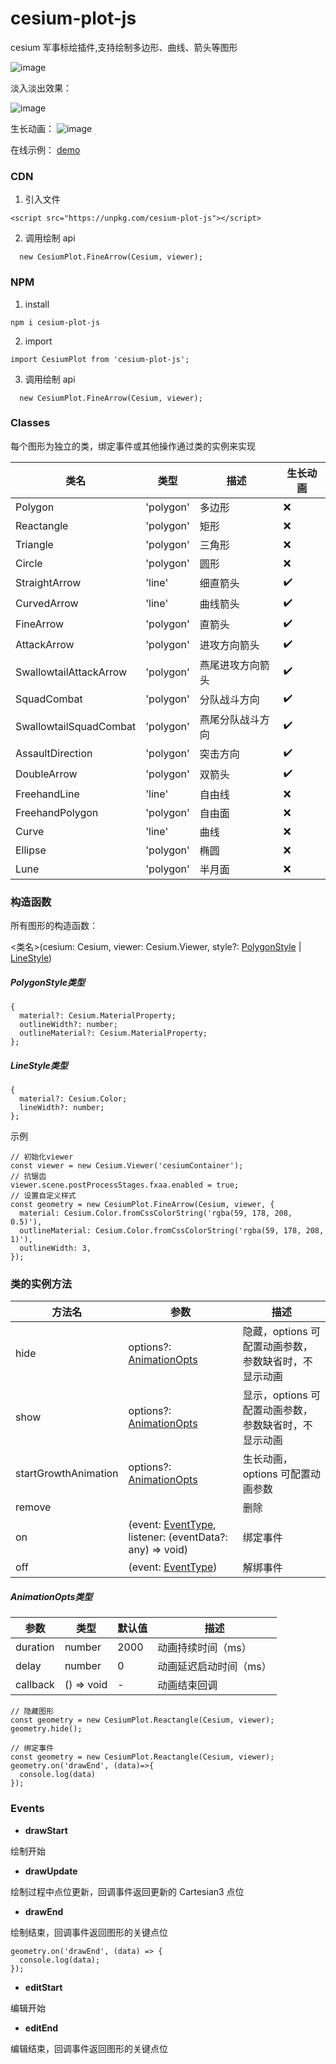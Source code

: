 # cesium-plot-js

cesium 军事标绘插件,支持绘制多边形、曲线、箭头等图形

![image](https://ethan-zf.github.io/cesium-plot-js/examples/banner.png)

淡入淡出效果：

![image](https://ethan-zf.github.io/cesium-plot-js/examples/show-hide-animation.gif)

生长动画：
![image](https://ethan-zf.github.io/cesium-plot-js/examples/attack-arrow-growth.gif)

在线示例： [demo](https://ethan-zf.github.io/cesium-plot-js/examples/index.html)

### CDN

1. 引入文件

```
<script src="https://unpkg.com/cesium-plot-js"></script>
```

2. 调用绘制 api

```
  new CesiumPlot.FineArrow(Cesium, viewer);
```

### NPM

1. install

```
npm i cesium-plot-js
```

2. import

```
import CesiumPlot from 'cesium-plot-js';
```

3. 调用绘制 api

```
  new CesiumPlot.FineArrow(Cesium, viewer);
```

### Classes

每个图形为独立的类，绑定事件或其他操作通过类的实例来实现

| 类名                   | 类型      | 描述             | 生长动画 |
| ---------------------- | --------- | ---------------- | -------- |
| Polygon                | 'polygon' | 多边形           | ❌       |
| Reactangle             | 'polygon' | 矩形             | ❌       |
| Triangle               | 'polygon' | 三角形           | ❌       |
| Circle                 | 'polygon' | 圆形             | ❌       |
| StraightArrow          | 'line'    | 细直箭头         | ✔️       |
| CurvedArrow            | 'line'    | 曲线箭头         | ✔️       |
| FineArrow              | 'polygon' | 直箭头           | ✔️       |
| AttackArrow            | 'polygon' | 进攻方向箭头     | ✔️       |
| SwallowtailAttackArrow | 'polygon' | 燕尾进攻方向箭头 | ✔️       |
| SquadCombat            | 'polygon' | 分队战斗方向     | ✔️       |
| SwallowtailSquadCombat | 'polygon' | 燕尾分队战斗方向 | ✔️       |
| AssaultDirection       | 'polygon' | 突击方向         | ✔️       |
| DoubleArrow            | 'polygon' | 双箭头           | ✔️       |
| FreehandLine           | 'line'    | 自由线           | ❌       |
| FreehandPolygon        | 'polygon' | 自由面           | ❌       |
| Curve                  | 'line'    | 曲线             | ❌       |
| Ellipse                | 'polygon' | 椭圆             | ❌       |
| Lune                   | 'polygon' | 半月面           | ❌       |

### 构造函数

所有图形的构造函数：

<类名>(cesium: Cesium, viewer: Cesium.Viewer, style?: [PolygonStyle](#PolygonStyle) | [LineStyle](#LineStyle))

<h5 id='PolygonStyle'>PolygonStyle类型</h5>

```
{
  material?: Cesium.MaterialProperty;
  outlineWidth?: number;
  outlineMaterial?: Cesium.MaterialProperty;
};
```

<h5 id='LineStyle'>LineStyle类型</h5>

```
{
  material?: Cesium.Color;
  lineWidth?: number;
};
```

示例

```
// 初始化viewer
const viewer = new Cesium.Viewer('cesiumContainer');
// 抗锯齿
viewer.scene.postProcessStages.fxaa.enabled = true;
// 设置自定义样式
const geometry = new CesiumPlot.FineArrow(Cesium, viewer, {
  material: Cesium.Color.fromCssColorString('rgba(59, 178, 208, 0.5)'),
  outlineMaterial: Cesium.Color.fromCssColorString('rgba(59, 178, 208, 1)'),
  outlineWidth: 3,
});
```

### 类的实例方法

| 方法名               | 参数                                                                  | 描述                                                 |
| -------------------- | --------------------------------------------------------------------- | ---------------------------------------------------- |
| hide                 | options?: [AnimationOpts](#AnimationOpts)                             | 隐藏，options 可配置动画参数，参数缺省时，不显示动画 |
| show                 | options?: [AnimationOpts](#AnimationOpts)                             | 显示，options 可配置动画参数，参数缺省时，不显示动画 |
| startGrowthAnimation | options?: [AnimationOpts](#AnimationOpts)                             | 生长动画，options 可配置动画参数                     |
| remove               |                                                                       | 删除                                                 |
| on                   | (event: [EventType](#EventType), listener: (eventData?: any) => void) | 绑定事件                                             |
| off                  | (event: [EventType](#EventType))                                      | 解绑事件                                             |

<h5 id='AnimationOpts'>AnimationOpts类型</h5>

| 参数     | 类型       | 默认值 | 描述                   |
| -------- | ---------- | ------ | ---------------------- |
| duration | number     | 2000   | 动画持续时间（ms）     |
| delay    | number     | 0      | 动画延迟启动时间（ms） |
| callback | () => void | -      | 动画结束回调           |

```
// 隐藏图形
const geometry = new CesiumPlot.Reactangle(Cesium, viewer);
geometry.hide();
```

```
// 绑定事件
const geometry = new CesiumPlot.Reactangle(Cesium, viewer);
geometry.on('drawEnd', (data)=>{
  console.log(data)
});
```

<h3 id='EventType'>Events</h3>

- **drawStart**

绘制开始

- **drawUpdate**

绘制过程中点位更新，回调事件返回更新的 Cartesian3 点位

- **drawEnd**

绘制结束，回调事件返回图形的关键点位

```
geometry.on('drawEnd', (data) => {
  console.log(data);
});
```

- **editStart**

编辑开始

- **editEnd**

编辑结束，回调事件返回图形的关键点位
